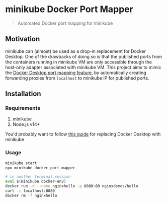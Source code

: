 # minikube Docker Port Mapper

> Automated Docker port mapping for minikube

## Motivation

minikube can (almost) be used as a drop-in replacement for Docker Desktop. One of the drawbacks of doing so is that the
published ports from the containers running in minikube VM are only accessible through the host-only adapter associated
with minikube VM. This project aims to mimic
the [Docker Desktop port mapping feature](https://docs.docker.com/desktop/mac/networking/#port-mapping), by
automatically creating forwarding proxies from `localhost` to minikube IP for published ports.

## Installation

### Requirements

1. minikube
2. Node.js v14+

You'd probably want to
follow [this guide](https://medium.com/rahasak/replace-docker-desktop-with-minikube-and-hyperkit-on-macos-783ce4fb39e3)
for replacing Docker Desktop with minikube

### Usage

```bash
minikube start 
npx minikube-docker-port-mapper

# in another terminal session
eval $(minikube docker-env)
docker run -d --name nginxhello -p 8080:80 nginxdemos/hello
curl -i localhost:8080
docker rm -f nginxhello
```
